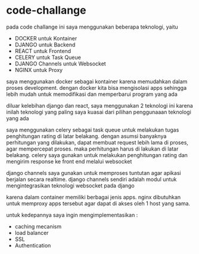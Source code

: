 # code-challange
pada code challange ini saya menggunakan beberapa teknologi, yaitu
- DOCKER untuk Kontainer
- DJANGO untuk Backend
- REACT untuk Frontend
- CELERY untuk Task Queue
- DJANGO Channels untuk Websocket
- NGINX untuk Proxy

saya menggunakan docker sebagai kontainer karena memudahkan dalam proses development. dengan docker kita bisa mengisolasi apps sehingga lebih mudah untuk memodifikasi dan memperbarui program yang ada

diluar kelebihan django dan react, saya menggunakan 2 teknologi ini karena inilah teknologi yang paling saya kuasai dari pilihan penggunaaan teknologi yang ada

saya menggunakan celery sebagai task queue untuk melakukan tugas penghitungan rating di latar belakang. dengan asumsi banyaknya perhitungan yang dilakukan, dapat membuat request lebih lama di proses,
agar mempercepat proses. maka perhitungan harus di lakukan di latar belakang. celery saya gunakan untuk melakukan penghitungan rating dan mengirim response ke front end melalui websocket

django channels saya gunakan untuk memproses tuntutan agar apikasi berjalan secara realtime. django channels sendiri adalah modul untuk mengintegrasikan teknologi websocket pada django

karena dalam container memiliki berbagai jenis apps. nginx dibutuhkan untuk memproxy apps tersebut agar dapat di akses oleh 1 host yang sama.

untuk kedepannya saya ingin mengimplementasikan :
- caching mecanism
- load balancer
- SSL
- Authentication 



